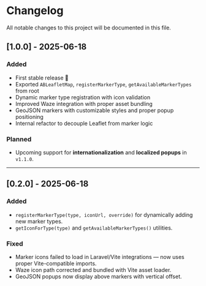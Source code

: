 # Changelog

All notable changes to this project will be documented in this file.

## [1.0.0] - 2025-06-18

### Added
- First stable release 🎉
- Exported `ABLeafletMap`, `registerMarkerType`, `getAvailableMarkerTypes` from root
- Dynamic marker type registration with icon validation
- Improved Waze integration with proper asset bundling
- GeoJSON markers with customizable styles and proper popup positioning
- Internal refactor to decouple Leaflet from marker logic

### Planned
- Upcoming support for **internationalization** and **localized popups** in `v1.1.0`.

---

## [0.2.0] - 2025-06-18
### Added
- `registerMarkerType(type, iconUrl, override)` for dynamically adding new marker types.
- `getIconForType(type)` and `getAvailableMarkerTypes()` utilities.

### Fixed
- Marker icons failed to load in Laravel/Vite integrations — now uses proper Vite-compatible imports.
- Waze icon path corrected and bundled with Vite asset loader.
- GeoJSON popups now display above markers with vertical offset.
